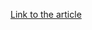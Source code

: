 [Link to the article](https://thehackernews.com/2024/11/cyber-threats-that-could-impact-retail.html)
